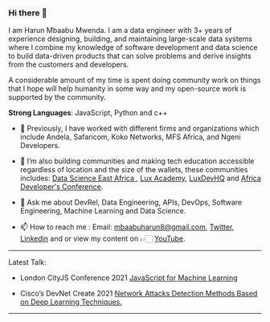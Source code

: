 ### Hi there 👋

I am Harun Mbaabu Mwenda. I am a data engineer with 3+ years of experience designing, building, and maintaining large-scale data systems where I combine my knowledge of software development and data science to build data-driven products that can solve problems and derive insights from the customers and developers. 

A considerable amount of my time is spent doing community work on things that I hope will help humanity in some way and my open-source work is supported by the community. 

**Strong Languages**: JavaScript, Python and c++

- 🔭 Previously, I have worked with different firms and organizations which include Andela, Safaricom, Koko Networks, MFS Africa, and Ngeni Developers. 
 
- 🔭 I’m also building communities and making tech education accessible regardless of location and the size of the wallets, these communities  includes:  [Data Science  East  Africa ](https://twitter.com/DSEAfrica), [Lux Academy](https://twitter.com/lux_academy), [LuxDevHQ](https://twitter.com/LuxDevHQ) and [Africa Developer's Conference](https://twitter.com/AfricaDevsConf).

- 💬 Ask me about DevRel, Data Engineering, APIs, DevOps, Software Engineering, Machine Learning and Data Science.

- 📫 How to reach me : Email: mbaabuharun8@gmail.com, [Twitter](https://twitter.com/HarunMbaabu), [Linkedin](https://www.linkedin.com/in/harun-mbaabu-mwenda-8a89ab174/) and or view my content on 👉🏻 [YouTube](https://www.youtube.com/channel/UCS-zdr8_cuUGNvOhLKUkjZQ).

--------------

Latest Talk:
* London CityJS Conference 2021 [JavaScript for Machine Learning](https://cityjsconf.org/speaker/602044dd75e90e35cb2f21c1)

* Cisco’s DevNet Create 2021 [Network Attacks Detection Methods Based on Deep Learning Techniques.](https://youtu.be/WSdOVCIBj5A)

--------------

